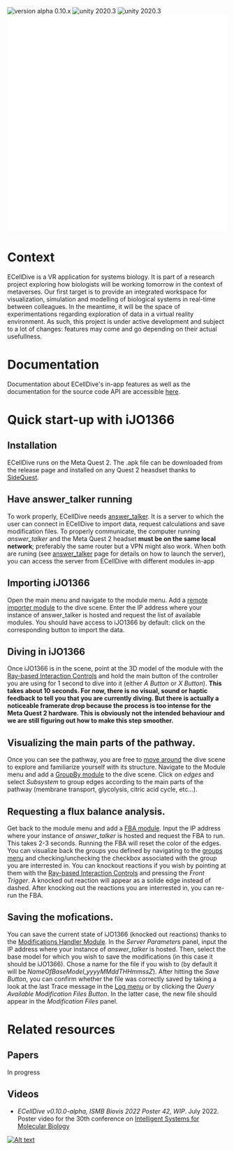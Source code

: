 <img src="https://img.shields.io/badge/version-alpha 0.10.x-blue.svg?style=flat-square" alt="version alpha 0.10.x"> 
<img src="https://img.shields.io/badge/unity-2020.3-green.svg?style=flat-square" alt="unity 2020.3">
<img src="https://img.shields.io/badge/Virtual Reality-Meta Quest 2-green.svg?style=flat-square" alt="unity 2020.3">

<img src="./DocFX/resources/images/ecellDive_white_1280-990.png" width="640" height="495">

# Context
ECellDive is a VR application for systems biology. It is part of a research project exploring how biologists will be working tomorrow in the context of metaverses. Our first target is to provide an integrated workspace for visualization, simulation and modelling of biological systems in real-time between colleagues. In the meantime, it will be the space of experimentations regarding exploration of data in a virtual reality environment. As such, this project is under active development and subject to a lot of changes: features may come and go depending on their actual usefullness.

# Documentation
Documentation about ECellDive's in-app features as well as the documentation for the source code API are accessible [here](https://ecell.github.io/ECell_Dive/).

# Quick start-up with iJO1366
## Installation
ECellDive runs on the Meta Quest 2. The .apk file can be downloaded from the release page and installed on any Quest 2 heasdset thanks to [SideQuest](https://sidequestvr.com/).

## Have answer_talker running
To work properly, ECellDive needs [answer_talker](https://github.com/ecell/answer_talker). It is a server to which the user can connect in ECellDive to import data, request calculations and save modification files. To properly communicate, the computer running *answer_talker* and the Meta Quest 2 headset **must be on the same local network**; preferably the same router but a VPN might also work. When both are runing (see [answer_talker](https://github.com/ecell/answer_talker) page for details on how to launch the server), you can access the server from ECellDive with different modules in-app

## Importing iJO1366
Open the main menu and navigate to the module menu. Add a [remote importer module](/docs/UserManual/Modules/remote_importer_module.md) to the dive scene. Enter the IP address where your instance of answer_talker is hosted and request the list of available modules. You should have access to iJO1366 by default: click on the corresponding button to import the data.

## Diving in iJO1366
Once iJO1366 is in the scene, point at the 3D model of the module with the [Ray-based Interaction Controls](/docs/UserManual/Controls/ray_based_interaction_controls.md) and hold the main button of the controller you are using for 1 second to dive into it (either *A Button* or *X Button*). **This takes about 10 seconds. For now, there is no visual, sound or haptic feedback to tell you that you are currently diving. But there is actually a noticeable framerate drop because the process is too intense for the Meta Quest 2 hardware. This is obviously not the intended behaviour and we are still figuring out how to make this step smoother.**

## Visualizing the main parts of the pathway.
Once you can see the pathway, you are free to [move around](/docs/UserManual/Controls/movement_controls.md) the dive scene to explore and familiarize yourself with its structure. Navigate to the Module menu and add a [GroupBy module](/docs/UserManual/Modules/groupby_module.md) to the dive scene. Click on *edges* and select *Subsystem* to group edges according to the main parts of the pathway (membrane transport, glycolysis, citric acid cycle, etc...).

## Requesting a flux balance analysis.
Get back to the module menu and add a [FBA module](/docs/UserManual/Modules/fba_module.md). Input the IP address where your instance of *answer_talker* is hosted and request the FBA to run. This takes 2-3 seconds.
Running the FBA will reset the color of the edges. You can visualize back the groups you defined by navigating to the [groups menu](/docs/UserManual/UIMenus/groups_menu.md) and checking/unchecking the checkbox associated with the group you are interrested in.
You can knockout reactions if you wish by pointing at them with the [Ray-based Interaction Controls](/docs/UserManual/Controls/ray_based_interaction_controls.md) and pressing the *Front Trigger*. A knocked out reaction will appear as a solide edge instead of dashed. After knocking out the reactions you are interrested in, you can re-run the FBA.

## Saving the mofications.
You can save the current state of iJO1366 (knocked out reactions) thanks to the [Modifications Handler Module](/docs/UserManual/Modules/modification_handler_module.md). In the *Server Parameters* panel, input the IP address where your instance of *answer_talker* is hosted. Then, select the base model for which you wish to save the modifications (in this case it should be iJO1366). Chose a name for the file if you wish to (by default it will be *NameOfBaseModel_yyyyMMddTHHmmssZ*). After hitting the *Save Button*, you can confirm whether the file was correctly saved by taking a look at the last Trace message in the [Log menu](/docs/UserManual/UIMenus/log_menu.md) or by clicking the *Query Available Modification Files Button*. In the latter case, the new file should appear in the *Modification Files* panel.

# Related resources
## Papers
In progress

## Videos

- *ECellDive  v0.10.0-alpha, ISMB Biovis 2022 Poster 42, WIP*. July 2022. Poster video for the 30th conference on [Intelligent Systems for Molecular Biology](https://www.iscb.org/ismb2022)

[![Alt text](https://img.youtube.com/vi/AODXRwEa3WI/0.jpg)](https://youtu.be/AODXRwEa3WI)